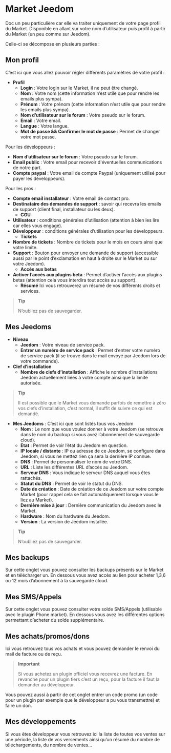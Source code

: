 # Market Jeedom

Doc un peu particulière car elle va traiter uniquement de votre page profil du Market.
Disponible en allant sur votre nom d’utilisateur puis profil à partir du Market (un peu comme sur Jeedom).

Celle-ci se décompose en plusieurs parties :

## Mon profil

C’est ici que vous allez pouvoir régler différents paramètres de votre profil :

- **Profil**
  - **Login** : Votre login sur le Market, il ne peut être changé.
  - **Nom** : Votre nom (cette information n’est utile que pour rendre les emails plus sympa).
  - **Prénom** : Votre prénom (cette information n’est utile que pour rendre les emails plus sympa).
  - **Nom d’utilisateur sur le forum** : Votre pseudo sur le forum.
  - **Email** : Votre email.
  - **Langue** : Votre langue.
  - **Mot de passe && Confirmer le mot de passe** : Permet de changer votre mot passe.

Pour les développeurs :

- **Nom d’utilisateur sur le forum** : Votre pseudo sur le forum.
- **Email public** : Votre email pour recevoir d'éventuelles communications de notre part.
- **Compte paypal** : Votre email de compte Paypal (uniquement utilisé pour payer les développeurs).

Pour les pros :

- **Compte email installateur** : Votre email de contact pro.
- **Destinataire des demandes de support** : savoir qui recevra les emails de support (client final, installateur ou les deux).
  - **CGU**
- **Utilisateur** : conditions générales d’utilisation (attention à bien les lire car elles vous engage).
- **Développeur** : conditions générales d’utilisation pour les développeurs.
  - **Tickets**
- **Nombre de tickets** : Nombre de tickets pour le mois en cours ainsi que votre limite.
- **Support** : Bouton pour envoyer une demande de support (accessible aussi par le point d’exclamation en haut à droite sur le Market ou sur votre Jeedom).
  - **Accès aux betas**
- **Activer l’accès aux plugins beta** : Permet d’activer l’accès aux plugins betas (attention cela vous interdira tout accès au support).
  - **Résumé** Ici vous retrouverez un résumé de vos différents droits et services.

> **Tip**
>
> N’oubliez pas de sauvegarder.

## Mes Jeedoms

- **Niveau**
  - **Jeedom** : Votre niveau de service pack.
  - **Entrer un numéro de service pack** : Permet d’entrer votre numéro de service pack (il se trouve dans le mail envoyé par Jeedom lors de votre commande).
- **Clef d’installation**
  - **Nombre de clefs d’installation** : Affiche le nombre d’installations Jeedom actuellement liées à votre compte ainsi que la limite autorisée.

> **Tip**
>
> Il est possible que le Market vous demande parfois de remettre à zéro vos clefs d’installation, c’est normal, il suffit de suivre ce qui est demandé.

- **Mes Jeedoms** : C’est ici que sont listés tous vos Jeedom
  - **Nom** : Le nom que vous voulez donner à votre Jeedom (se retrouve dans le nom du backup si vous avez l’abonnement de sauvegarde cloud).
  - **Etat** : Permet de voir l’état du Jeedom en question.
  - **IP locale / distante** : IP ou adresse de ce Jeedom, se configure dans Jeedom, si vous ne mettez rien ça sera la dernière IP connue.
  - **DNS** : Permet de personnaliser le nom de votre DNS.
  - **URL** : Liste les différentes URL d’accès au Jeedom.
  - **Serveur DNS** : Vous indique le serveur DNS auquel vous êtes rattachés.
  - **Statut du DNS** : Permet de voir le statut du DNS.
  - **Date de création** : Date de création de ce Jeedom sur votre compte Market (pour rappel cela se fait automatiquement lorsque vous le liez au Market).
  - **Dernière mise à jour** : Dernière communication du Jeedom avec le Market.
  - **Hardware** : Nom du hardware du Jeedom.
  - **Version** : La version de Jeedom installée.

> **Tip**
>
> N’oubliez pas de sauvegarder.

## Mes backups

Sur cette onglet vous pouvez consulter les backups présents sur le Market et en télécharger un. En dessous vous avez accès au lien pour acheter 1,3,6 ou 12 mois d’abonnement à la sauvegarde cloud.

## Mes SMS/Appels

Sur cette onglet vous pouvez consulter votre solde SMS/Appels (utilisable avec le plugin Phone market). En dessous vous avez les différentes options permettant d’acheter du solde supplémentaire.

## Mes achats/promos/dons

Ici vous retrouvez tous vos achats et vous pouvez demander le renvoi du mail de facture ou de reçu.

> **Important**
>
> Si vous achetez un plugin officiel vous recevrez une facture. En revanche pour un plugin tiers c’est un reçu, pour la facture il faut la demander au développeur.

Vous pouvez aussi à partir de cet onglet entrer un code promo (un code pour un plugin par exemple que le développeur a pu vous transmettre) et faire un don.

## Mes développements

Si vous êtes développeur vous retrouvez ici la liste de toutes vos ventes sur une période, la liste de vos versements ainsi qu’un résumé du nombre de téléchargements, du nombre de ventes…​
